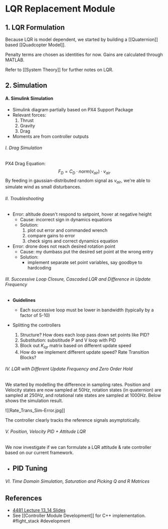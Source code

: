 # LQR Replacement Module
## 1. LQR Formulation
Because LQR is model dependent, we started by building a [[Quaternion]] based [[Quadcopter Model]].

Penalty terms are chosen as identities for now. Gains are calculated through MATLAB.

Refer to [[System Theory]] for further notes on LQR.

## 2. Simulation
#### A. Simulink Simulation
- Simulink diagram partially based on PX4 Support Package
- Relevant forces:
	1. Thrust
	2. Gravity
	3. Drag
- Moments are from controller outputs

###### I. Drag Simulation
PX4 Drag Equation:
$$F_D = C_D \cdot norm(v_{air}) \cdot v_{air}$$
By feeding in gaussian-distributed random signal as $v_{air}$, we're able to simulate wind as small disturbances.

###### II. Troubleshooting
- Error: altitude doesn't respond to setpoint, hover at negative height
	- Cause: incorrect sign in dynamics equations
	- Solution: 
		1. plot out error and commanded wrench
		2. compare gains to error
		3. check signs and correct dynamics equation
- Error: drone does not reach desired rotation point
	- Cause: my dumbass put the desired set point at the wrong entry
	- Solution:
		- implement separate set point variables, say goodbye to hardcoding


###### III. Successive Loop Closure, Cascaded LQR and Difference in Update Frequency
- **Guidelines**
	- Each successive loop must be lower in bandwidth (typically by a factor of 5-10)

- Splitting the controllers
	1. Structure? How does each loop pass down set points like PID?
	2. Substitution: subsititude P and V loop with PID
	3. Block out $K_{lqr}$ matrix based on different update speed
	4. How do we implement different update speed? Rate Transition Blocks?

###### IV. LQR with Different Update Frequency and Zero Order Hold
We started by modelling the difference in sampling rates. Position and Velocity states are now sampled at $50Hz$, rotation states (in quaternion) are sampled at $250Hz$, and rotational rate states are sampled at $1000Hz$. Below shows the simulation result. 

![[Rate_Trans_Sim-Error.jpg]]

The controller clearly tracks the reference signals asymptotically. 

###### V. Position, Velocity PID + Attitude LQR
We now investigate if we can formulate a LQR attitude & rate controller based on our current framework. 

- **PID Tuning**
	- 

###### VI. Time Domain Simulation, Saturation and Picking $Q$ and $R$ Matrices

## References
- [4481 Lecture 13_14 Slides](!https://wustl.instructure.com/courses/78192/files/4148862?module_item_id=1221526)
- See [[Controller Module Development]] for C++ implementation.
#flight_stack #development